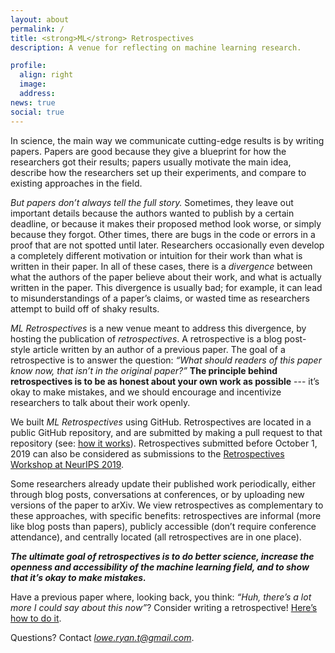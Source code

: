 ```yaml
---
layout: about
permalink: /
title: <strong>ML</strong> Retrospectives
description: A venue for reflecting on machine learning research.

profile:
  align: right
  image: 
  address: 
news: true
social: true
---
```



In science, the main way we communicate cutting-edge results is by writing papers. Papers are good because they give a blueprint for how the researchers got their results; papers usually motivate the main idea, describe how the researchers set up their experiments, and compare to existing approaches in the field. 

*But papers don’t always tell the full story.* Sometimes, they leave out important details because the authors wanted to publish by a certain deadline, or because it makes their proposed method look worse, or simply because they forgot. Other times, there are bugs in the code or errors in a proof that are not spotted until later. Researchers occasionally even develop a completely different motivation or intuition for their work than what is written in their paper. In all of these cases, there is a *divergence* between what the authors of the paper believe about their work, and what is actually written in the paper. This divergence is usually bad; for example, it can lead to misunderstandings of a paper’s claims, or wasted time as researchers attempt to build off of shaky results. 

*ML Retrospectives* is a new venue meant to address this divergence, by hosting the publication of *retrospectives*. A retrospective is a blog post-style article written by an author of a previous paper. The goal of a retrospective is to answer the question: *“What should readers of this paper know now, that isn’t in the original paper?”* **The principle behind retrospectives is to be as honest about your own work as possible** --- it’s okay to make mistakes, and we should encourage and incentivize researchers to talk about their work openly. 

We built *ML Retrospectives* using GitHub. Retrospectives are located in a public GitHub repository, and are submitted by making a pull request to that repository (see: [how it works](https://ml-retrospectives.github.io/how/)). Retrospectives submitted before October 1, 2019 can also be considered as submissions to the [Retrospectives Workshop at NeurIPS 2019](https://ml-retrospectives.github.io/neurips2019/). 

Some researchers already update their published work periodically, either through blog posts, conversations at conferences, or by uploading new versions of the paper to arXiv. We view retrospectives as complementary to these approaches, with specific benefits: retrospectives are informal (more like blog posts than papers), publicly accessible (don’t require conference attendance), and centrally located (all retrospectives are in one place). 

***The ultimate goal of retrospectives is to do better science, increase the openness and accessibility of the machine learning field, and to show that it’s okay to make mistakes.***

Have a previous paper where, looking back, you think: *“Huh, there’s a lot more I could say about this now”*? Consider writing a retrospective! [Here’s how to do it](https://ml-retrospectives.github.io/how/).

Questions? Contact *lowe.ryan.t@gmail.com*. 

